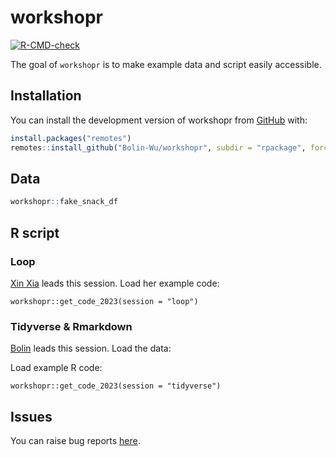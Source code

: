
<!-- README.md is generated from README.Rmd. Please edit that file -->

# workshopr

<!-- badges: start -->

[![R-CMD-check](https://github.com/Bolin-Wu/workshopr/actions/workflows/R-CMD-check.yaml/badge.svg)](https://github.com/Bolin-Wu/workshopr/actions/workflows/R-CMD-check.yaml)
<!-- badges: end -->

The goal of `workshopr` is to make example data and script easily
accessible.

## Installation

You can install the development version of workshopr from
[GitHub](https://github.com/Bolin-Wu/workshopr) with:

``` r
install.packages("remotes")
remotes::install_github("Bolin-Wu/workshopr", subdir = "rpackage", force = TRUE)
```

## Data

``` r
workshopr::fake_snack_df
```

## R script

### Loop

[Xin Xia](https://ki-su-arc.se/staff/xin-xia/) leads this session. Load
her example code:

    workshopr::get_code_2023(session = "loop")

### Tidyverse & Rmarkdown

[Bolin](https://staff.ki.se/people/bolin-wu) leads this session. Load
the data:

Load example R code:

    workshopr::get_code_2023(session = "tidyverse")

## Issues

You can raise bug reports
[here](https://github.com/Bolin-Wu/workshopr/issues).
